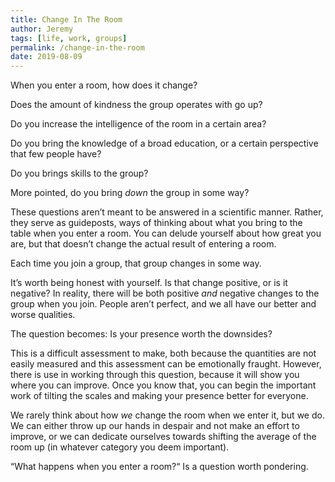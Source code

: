 ```yaml
---
title: Change In The Room
author: Jeremy
tags: [life, work, groups]
permalink: /change-in-the-room
date: 2019-08-09
---
```


When you enter a room, how does it change?

Does the amount of kindness the group operates with go up?

Do you increase the intelligence of the room in a certain area?

Do you bring the knowledge of a broad education, or a certain perspective that few people have?

Do you brings skills to the group?

More pointed, do you bring *down* the group in some way?

These questions aren’t meant to be answered in a scientific manner. Rather, they serve as guideposts, ways of thinking about what you bring to the table when you enter a room. You can delude yourself about how great you are, but that doesn’t change the actual result of entering a room.

Each time you join a group, that group changes in some way.

It’s worth being honest with yourself. Is that change positive, or is it negative? In reality, there will be both positive *and* negative changes to the group when you join. People aren’t perfect, and we all have our better and worse qualities.

The question becomes: Is your presence worth the downsides?

This is a difficult assessment to make, both because the quantities are not easily measured and this assessment can be emotionally fraught. However, there is use in working through this question, because it will show you where you can improve. Once you know that, you can begin the important work of tilting the scales and making your presence better for everyone.

We rarely think about how *we* change the room when we enter it, but we do. We can either throw up our hands in despair and not make an effort to improve, or we can dedicate ourselves towards shifting the average of the room up (in whatever category you deem important).

“What happens when you enter a room?“ Is a question worth pondering.
